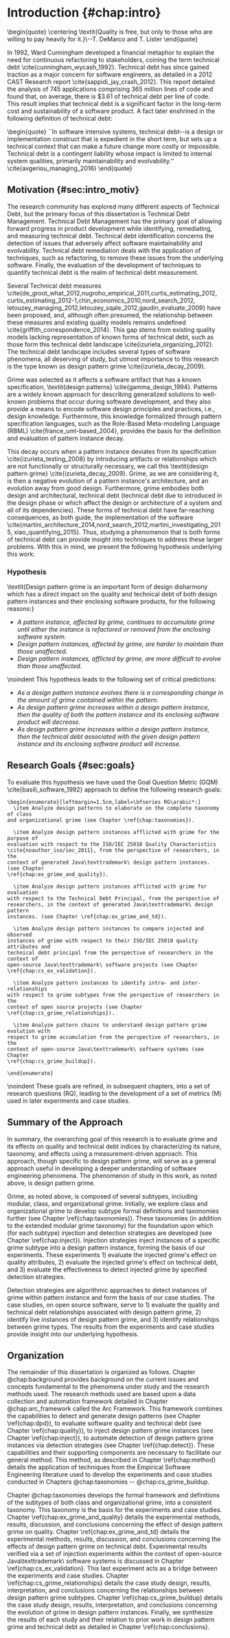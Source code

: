 # Introduction {#chap:intro}

\begin{quote}
\centering
\textit{Quality is free, but only to those who are willing to pay heavily for 
it.}\\--T. DeMarco and T. Lister
\end{quote}

In 1992, Ward Cunningham developed a financial metaphor to explain the need for 
continuous refactoring to stakeholders, coining the term technical debt 
\cite{cunningham_wycash_1992}. Technical debt has since gained traction as a 
major concern for software engineers, as detailed in a 2012 CAST Research report 
\cite{sappidi_jay_crash_2012}. This report detailed the analysis of 745 
applications comprising 365 million lines of code and found that, on average, 
there is \$3.61 of technical debt per line of code. This result implies that 
technical debt is a significant factor in the long-term cost and sustainability 
of a software product. A fact later enshrined in the following 
definition of technical debt:

\begin{quote} ``In software intensive systems, 
technical debt--is a design or implementation construct that is expedient in the 
short term, but sets up a technical context that can make a future change more 
costly or impossible. Technical debt is a contingent liability whose impact is 
limited to internal system qualities, primarily maintainability and 
evolvability.'' \cite{avgeriou_managing_2016}
\end{quote}


## Motivation {#sec:intro_motiv}

The research community has explored many different aspects of Technical Debt, 
but the primary focus of this dissertation is Technical Debt Management. 
Technical Debt Management has the primary goal of allowing forward progress in 
product development while identifying, remediating, and measuring technical 
debt. Technical debt identification concerns the detection of issues that 
adversely affect software maintainability and evolvability. Technical debt 
remediation deals with the application of techniques, such as refactoring, to 
remove these issues from the underlying software. Finally, the evaluation of the 
development of techniques to quantify technical debt is the realm of technical 
debt measurement.

Several Technical debt measures 
\cite{de_groot_what_2012,nugroho_empirical_2011,curtis_estimating_2012,
curtis_estimating_2012-1,chin_economics_2010,nord_search_2012,
letouzey_managing_2012,letouzey_sqale_2012,gaudin_evaluate_2009} have been 
proposed, and, although often presumed, the relationship between these measures 
and existing quality models remains undefined 
\cite{griffith_correspondence_2014}. This gap stems from existing quality models 
lacking representation of known forms of technical debt, such as those form this 
technical debt landscape \cite{izurieta_organizing_2012}. The technical debt 
landscape includes several types of software phenomena, all deserving of study, 
but utmost importance to this research is the type known as design pattern 
grime \cite{izurieta_decay_2009}.

Grime was selected as it affects a software artifact that has a known 
specification, \textit{design patterns} \cite{gamma_design_1994}. Patterns are a 
widely known approach for describing generalized solutions to well-known 
problems that occur during software development, and they also provide a means 
to encode software design principles and practices, i.e., design knowledge. 
Furthermore, this knowledge formalized through pattern specification languages, 
such as the Role-Based Meta-modeling Language (RBML) 
\cite{france_uml-based_2004}, provides the basis for the definition and 
evaluation of pattern instance decay.

This decay occurs when a pattern instance deviates from its specification 
\cite{izurieta_testing_2008} by introducing artifacts or relationships which are 
not functionally or structurally necessary, we call this \textit{design pattern 
grime} \cite{izurieta_decay_2009}. Grime, as we are considering it, is then a 
negative evolution of a pattern instance's architecture, and an evolution away 
from good design. Furthermore, grime embodies both design and architectural, 
technical debt (technical debt due to introduced in the design phase or which 
affect the design or architecture of a system and all of its dependencies). 
These forms of technical debt have far-reaching consequences, as both guide, the 
implementation of the software 
\cite{martini_architecture_2014,nord_search_2012,martini_investigating_2015,
xiao_quantifying_2015}. Thus, studying a phenomenon that is both forms of 
technical debt can provide insight into techniques to address these larger 
problems. With this in mind, we present the following hypothesis underlying this 
work:

<!--% Beyond design debt, grime also factors into understanding a software systems 
% architectural debt. Architectural debt, is the technical debt at the 
% architectural level which deeply impacts the entire software project [X]. 
% further highlighted by the fact that design pattern instances form software 
% system micro-architectures. thus not only does insight into grime provide an 
% understanding of design debt (technical debt due to design) but also towards an 
% understanding of architectural debt (technical debt affecting the system 
% architecture). Architectural debt has further been shown to be one of the most 
% important forms of technical debt. -->

### Hypothesis

\textit{Design pattern grime is an important form of 
design disharmony which has a direct impact on the quality and technical debt of 
both design pattern instances and their enclosing software products, for the 
following reasons:}

* _A pattern instance, affected by grime, continues to accumulate grime until either the instance is refactored or removed from the enclosing software system._
* _Design pattern instances, affected by grime, are harder to maintain than those unaffected._
* _Design pattern instances, afflicted by grime, are more difficult to evolve than those unaffected._


\noindent This hypothesis leads to the following set of critical predictions: 

* _As a design pattern instance evolves there is a corresponding change in the amount of grime contained within the pattern._
* _As design pattern grime increases within a design pattern instance, then the quality of both the pattern instance and its enclosing software product will decrease._
* _As design pattern grime increases within a design pattern instance, then the technical debt associated with the given design pattern instance and its enclosing software product will increase._

## Research Goals {#sec:goals}

To evaluate this hypothesis we have used the Goal Question Metric (GQM) 
\cite{basili_software_1992} approach to define the following research goals:

```{=latex}
\begin{enumerate}[leftmargin=1.5cm,label=\bfseries RG\arabic*:]
  \item Analyze design patterns to elaborate on the complete taxonomy of class 
and organizational grime (see Chapter \ref{chap:taxonomies}).
    
  \item Analyze design pattern instances afflicted with grime for the purpose of 
evaluation with respect to the ISO/IEC 25010 Quality Characteristics 
\cite{noauthor_iso/iec_2011}, from the perspective of researchers, in the 
context of generated Java\texttrademark\ design pattern instances. (see Chapter 
\ref{chap:ex_grime_and_quality}).

  \item Analyze design pattern instances afflicted with grime for evaluation 
with respect to the Technical Debt Principal, from the perspective of 
researchers, in the context of generated Java\texttrademark\ design pattern 
instances. (see Chapter \ref{chap:ex_grime_and_td}).
  
  \item Analyze design pattern instances to compare injected and observed 
instances of grime with respect to their ISO/IEC 25010 quality attributes and 
technical debt principal from the perspective of researchers in the context of 
open-source Java\texttrademark\ software projects (see Chapter 
\ref{chap:cs_ex_validation}).
  
  \item Analyze pattern instances to identify intra- and inter-relationships 
with respect to grime subtypes from the perspective of researchers in the 
context of open source projects (see Chapter \ref{chap:cs_grime_relationships}).
  
  \item Analyze pattern chains to understand design pattern grime evolution with 
respect to grime accumulation from the perspective of researchers, in the 
context of open-source Java\texttrademark\ software systems (see Chapter 
\ref{chap:cs_grime_buildup}).

\end{enumerate}
```

\noindent These goals are refined, in subsequent chapters, into a set of 
research questions (RQ), leading to the development of a set of metrics (M) used 
in later experiments and case studies.

## Summary of the Approach

In summary, the overarching goal of this research is to evaluate grime and its 
effects on quality and technical debt indices by characterizing its nature, 
taxonomy, and effects using a measurement-driven approach. This approach, though 
specific to design pattern grime, will serve as a general approach useful in 
developing a deeper understanding of software engineering phenomena. The 
phenomenon of study in this work, as noted above, is design pattern grime.

Grime, as noted above, is composed of several subtypes, including modular, 
class, and organizational grime. Initially, we explore class and organizational 
grime to develop subtype formal definitions and taxonomies further (see Chapter 
\ref{chap:taxonomies}). These taxonomies (in addition to the extended modular 
grime taxonomy) for the foundation upon which (for each subtype) injection and 
detection strategies are developed (see Chapter \ref{chap:inject}). Injection 
strategies inject instances of a specific grime subtype into a design pattern 
instance, forming the basis of our experiments. These experiments 1) evaluate 
the injected grime's effect on quality attributes, 2) evaluate the injected 
grime's effect on technical debt, and 3) evaluate the effectiveness to detect 
injected grime by specified detection strategies.

Detection strategies are algorithmic approaches to detect instances of grime 
within pattern instance and form the basis of our case studies. The case 
studies, on open source software, serve to 1) evaluate the quality and technical 
debt relationships associated with design pattern grime, 2) identify live 
instances of design pattern grime, and 3) identify relationships between grime 
types. The results from the experiments and case studies provide insight into 
our underlying hypothesis.

## Organization
The remainder of this dissertation is organized as follows. Chapter 
@chap:background provides background on the current issues and concepts 
fundamental to the phenomena under study and the research methods used. The 
research methods used are based upon a data collection and automation framework 
detailed in Chapter @chap:arc_framework called the Arc Framework. This 
framework combines the capabilities to detect and generate design patterns (see 
Chapter \ref{chap:dpd}), to evaluate software quality and technical debt (see 
Chapter \ref{chap:quality}), to inject design pattern grime instances (see 
Chapter \ref{chap:inject}), to automate detection of design pattern grime 
instances via detection strategies (see Chapter \ref{chap:detect}). These 
capabilities and their supporting components are necessary to facilitate our 
general method. This method, as described in Chapter \ref{chap:method} details 
the application of techniques from the Empirical Software Engineering literature 
used to develop the experiments and case studies conducted in Chapters 
@chap:taxonomies -- @chap:cs_grime_buildup.

Chapter @chap:taxonomies develops the formal framework and definitions of 
the subtypes of both class and organizational grime, into a consistent taxonomy. 
This taxonomy is the basis for the experiments and case studies. Chapter 
\ref{chap:ex_grime_and_quality} details the experimental methods, results, 
discussion, and conclusions concerning the effect of design pattern grime on 
quality. Chapter \ref{chap:ex_grime_and_td} details the experimental methods, 
results, discussion, and conclusions concerning the effects of design pattern 
grime on technical debt. Experimental results verified via a set of injection 
experiments within the context of open-source Java\texttrademark\ software 
systems is discussed in Chapter \ref{chap:cs_ex_validation}. This last 
experiment acts as a bridge between the experiments and case studies. Chapter 
\ref{chap:cs_grime_relationships} details the case study design, results, 
interpretation, and conclusions concerning the relationships between design 
pattern grime subtypes. Chapter \ref{chap:cs_grime_buildup} details the case 
study design, results, interpretation, and conclusions concerning the evolution 
of grime in design pattern instances. Finally, we synthesize the results of each 
study and their relation to prior work in design pattern grime and technical 
debt as detailed in Chapter \ref{chap:conclusions}.

<!-- % Grime has been the subject of multiple studies 
% \cite{izurieta_decay_2009,izurieta_how_2007,izurieta_testing_2008, 
% izurieta_multiple_2012}, but our understanding of this phenomena still has 
% several gaps. The first gap focuses on the grime buildup and software product 
% quality relationship. This relationship has been partially examined across 
% multiple studies 
% \cite{izurieta_decay_2009,izurieta_testing_2008,izurieta_multiple_2012, 
% dale_impacts_2014-1,griffith_design_2014}, but we have yet to encompass an 
% entire quality model. Beyond quality, the relationship between grime and 
% technical debt has only been sparsely studied. These studies have been limited 
% to a single Technical Debt metric and a single subtype of 
% grime\cite{dale_impacts_2014}. Grime subtypes inter-relationships and their 
% relationships to other design disharmonies, also remains unexplored and 
% unexploited. Exploring these relationships is expected to provide additional 
% insight into improving methods of grime detection. Grime detection has, until 
% recently \cite{peng_behavioral_2019}, hindered further empirical investigation 
% into the decay of design patterns. -->
